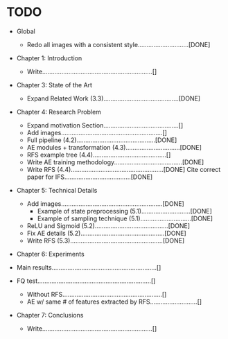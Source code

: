 # TODO

* Global
    * Redo all images with a consistent style.............................[DONE]

* Chapter 1: Introduction
    * Write...............................................................[]

* Chapter 3: State of the Art
    * Expand Related Work (3.3)...........................................[DONE]

* Chapter 4: Research Problem
    * Expand motivation Section...........................................[]
    * Add images..........................................................[]
	* Full pipeline (4.2).............................................[DONE]
	* AE modules + transformation (4.3)...............................[DONE]
	* RFS example tree (4.4)..........................................[]
    * Write AE training methodology.......................................[DONE]
    * Write RFS (4.4).....................................................[DONE]
	  Cite correct paper for IFS......................................[DONE]

* Chapter 5: Technical Details
    * Add images..........................................................[DONE]
    	* Example of state preprocessing (5.1)............................[DONE]
    	* Example of sampling technique (5.1).............................[DONE]
	* ReLU and Sigmoid (5.2)..........................................[DONE]
    * Fix AE details (5.2)................................................[DONE]
    * Write RFS (5.3).....................................................[DONE]

* Chapter 6: Experiments
* Main results............................................................[]
* FQ test.................................................................[]
    * Without RFS.........................................................[]
    * AE w/ same # of features extracted by RFS...........................[]

* Chapter 7: Conclusions
    * Write...............................................................[]
